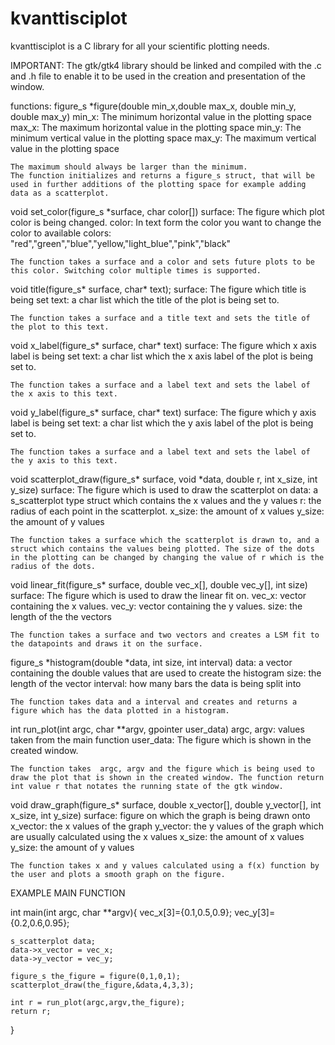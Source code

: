 # kvanttisciplot
kvanttisciplot is a C library for all your scientific plotting needs.

IMPORTANT:
The gtk/gtk4 library should be linked and compiled with the .c and .h file to enable it to be used in the creation and presentation of the window. 

functions:
figure_s *figure(double min_x,double max_x, double min_y, double max_y)
    min_x: The minimum horizontal value in the plotting space
    max_x: The maximum horizontal value in the plotting space
    min_y: The minimum vertical value in the plotting space
    max_y: The maximum vertical value in the plotting space

    The maximum should always be larger than the minimum.
    The function initializes and returns a figure_s struct, that will be used in further additions of the plotting space for example adding data as a scatterplot.

void set_color(figure_s *surface, char color[])
    surface: The figure which plot color is being changed.
    color: In text form the color you want to change the color to
    available colors: "red","green","blue","yellow,"light_blue","pink","black"

    The function takes a surface and a color and sets future plots to be this color. Switching color multiple times is supported.

void title(figure_s* surface, char* text);
    surface: The figure which title is being set
    text: a char list which the title of the plot is being set to.
    
    The function takes a surface and a title text and sets the title of the plot to this text.

void x_label(figure_s* surface, char* text)
    surface: The figure which x axis label is being set
    text: a char list which the x axis label of the plot is being set to.

    The function takes a surface and a label text and sets the label of the x axis to this text.

void y_label(figure_s* surface, char* text)
    surface: The figure which y axis label is being set
    text: a char list which the y axis label of the plot is being set to.

    The function takes a surface and a label text and sets the label of the y axis to this text.

void scatterplot_draw(figure_s* surface, void *data, double r, int x_size, int y_size)
    surface: The figure which is used to draw the scatterplot on
    data: a s_scatterplot type struct which contains the x values and the y values
    r: the radius of each point in the scatterplot.
    x_size: the amount of x values
    y_size: the amount of y values

    The function takes a surface which the scatterplot is drawn to, and a struct which contains the values being plotted. The size of the dots in the plotting can be changed by changing the value of r which is the radius of the dots.

void linear_fit(figure_s* surface, double vec_x[], double vec_y[], int size)
    surface: The figure which is used to draw the linear fit on.
    vec_x: vector containing the x values.
    vec_y: vector containing the y values.
    size: the length of the the vectors

    The function takes a surface and two vectors and creates a LSM fit to the datapoints and draws it on the surface.

figure_s *histogram(double *data, int size, int interval)
    data: a vector containing the double values that are used to create the histogram
    size: the length of the vector
    interval: how many bars the data is being split into
    
    The function takes data and a interval and creates and returns a figure which has the data plotted in a histogram.

int run_plot(int argc, char **argv, gpointer user_data)
    argc, argv: values taken from the main function
    user_data: The figure which is shown in the created window.

    The function takes  argc, argv and the figure which is being used to draw the plot that is shown in the created window. The function return int value r that notates the running state of the gtk window.

void draw_graph(figure_s* surface, double x_vector[], double y_vector[], int x_size, int y_size)
    surface: figure on which the graph is being drawn onto
    x_vector: the x values of the graph
    y_vector: the y values of the graph which are usually calculated using the x values
    x_size: the amount of x values
    y_size: the amount of y values

    The function takes x and y values calculated using a f(x) function by the user and plots a smooth graph on the figure.

EXAMPLE MAIN FUNCTION

int main(int argc, char **argv){
    vec_x[3]={0.1,0.5,0.9};
    vec_y[3]={0.2,0.6,0.95};

    s_scatterplot data;
    data->x_vector = vec_x;
    data->y_vector = vec_y;

    figure_s the_figure = figure(0,1,0,1);
    scatterplot_draw(the_figure,&data,4,3,3);

    int r = run_plot(argc,argv,the_figure);
    return r;
}

